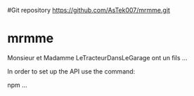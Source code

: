 #Git repository
https://github.com/AsTek007/mrmme.git

# mrmme
Monsieur et Madamme LeTracteurDansLeGarage ont un fils ...


In order to set up the API use the command:

npm ...
